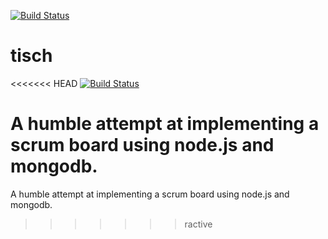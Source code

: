  [![Build Status](https://secure.travis-ci.org/mkulke/tisch.png)](http://travis-ci.org/mkulke/tisch)

tisch
=====

<<<<<<< HEAD
[![Build Status](https://travis-ci.org/mkulke/tisch.png)](https://travis-ci.org/mkulke/tisch)

A humble attempt at implementing a scrum board using node.js and mongodb. 
=======
A humble attempt at implementing a scrum board using node.js and mongodb. 

>>>>>>> ractive
